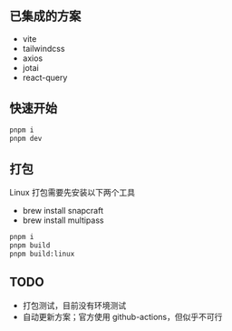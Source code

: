 ## 已集成的方案

- vite
- tailwindcss
- axios
- jotai
- react-query

## 快速开始

```bash
pnpm i
pnpm dev
```

## 打包

Linux 打包需要先安装以下两个工具

- brew install snapcraft
- brew install multipass

```bash
pnpm i
pnpm build
pnpm build:linux
```

## TODO

- 打包测试，目前没有环境测试
- 自动更新方案；官方使用 github-actions，但似乎不可行
